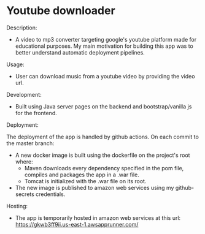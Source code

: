 # Youtube downloader

Description:
 - A video to mp3 converter targeting google's youtube platform made for educational purposes. My main motivation for building this app was to better understand automatic deployment pipelines.

Usage:
  - User can download music from a youtube video by providing the video url.
  
Development:
  - Built using Java server pages on the backend and bootstrap/vanilla js for the frontend.
  
Deployment:

The deployment of the app is handled by github actions. On each commit to the master branch:
  - A new docker image is built using the dockerfile on the project's root where: 
    - Maven downloads every dependency specified in the pom file, compiles and packages the app in a .war file.
    - Tomcat is initialized with the .war file on its root.
  - The new image is published to amazon web services using my github-secrets credentials.

Hosting:
  - The app is temporarily hosted in amazon web services at this url: https://gkwb3ff9ii.us-east-1.awsapprunner.com/
